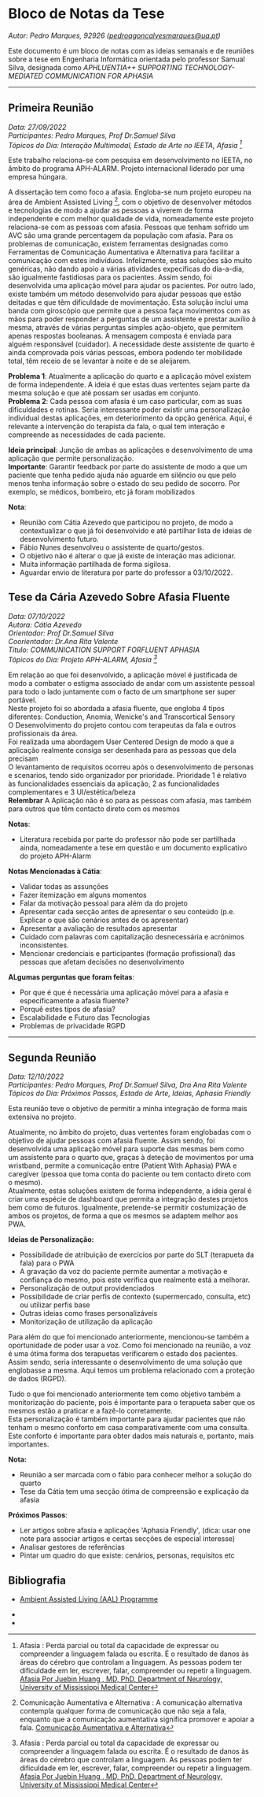 # Bloco de Notas da Tese   
*Autor: Pedro Marques, 92926 (pedroagoncalvesmarques@ua.pt)*  

Este documento é um bloco de notas com as ideias semanais e de reuniões sobre a tese em Engenharia Informática orientada pelo professor Samual Silva, designada como *APHLUENTIA++
SUPPORTING TECHNOLOGY-MEDIATED COMMUNICATION FOR APHASIA*   

---
## Primeira Reunião    
*Data: 27/09/2022*     
*Participantes: Pedro Marques, Prof Dr.Samuel Silva*  
*Tópicos do Dia: Interação Multimodal, Estado de Arte no IEETA, Afasia [^1]*  

Este trabalho relaciona-se com pesquisa em desenvolvimento no IEETA, no âmbito do programa APH-ALARM. Projeto internacional liderado por uma empresa húngara.    

A dissertação tem como foco a afasia. Engloba-se num projeto europeu na área de Ambient Assisted Living [^2], com o objetivo de desenvolver métodos e tecnologias de modo a ajudar as pessoas a viverem de forma independente e com melhor qualidade de vida, nomeadamente este projeto relaciona-se com as pessoas com afasia. Pessoas que tenham sofrido um AVC são uma grande percentagem da população com afasia. 
Para os problemas de comunicação, existem ferramentas designadas como Ferramentas de Comunicação Aumentativa e Alternativa para facilitar a comunicação com estes indivíduos. Infelizmente, estas soluções são muito genéricas, não dando apoio a várias atividades expecíficas do dia-a-dia, são igualmente fastidiosas para os pacientes. Assim sendo, foi desenvolvida uma aplicação móvel para ajudar os pacientes. Por outro lado, existe também um método desenvolvido para ajudar pessoas que estão deitadas e que têm dificuldade de movimentação. Esta solução inclui uma banda com giroscópio que permite que a pessoa faça movimentos com as mãos para poder responder a perguntas de um assistente e prestar auxílio à mesma, através de várias perguntas simples ação-objeto, que permitem apenas respostas booleanas. A mensagem composta é enviada para alguém responsável (cuidador). A necessidade deste assistente de quarto é ainda comprovada pois várias pessoas, embora podendo ter mobilidade total, têm receio de se levantar à noite e de se aleijarem.  

**Problema 1**: Atualmente a aplicação do quarto e a aplicação móvel existem de forma independente. A ideia é que estas duas vertentes sejam parte da mesma solução e que até possam ser usadas em conjunto.    
**Problema 2**: Cada pessoa com afasia é um caso particular, com as suas dificuldades e rotinas. Seria interessante poder existir uma personalização individual destas aplicações, em deteriorimento da opção genérica. Aqui, é relevante a intervenção do terapista da fala, o qual tem interação e compreende as necessidades de cada paciente.     

**Ideia principal**: Junção de ambas as aplicações e desenvolvimento de uma aplicação que permite personalização.  
**Importante**: Garantir feedback por parte do assistente de modo a que um paciente que tenha pedido ajuda não aguarde em silêncio ou que pelo menos tenha informação sobre o estado do seu pedido de socorro. Por exemplo, se médicos, bombeiro, etc já foram mobilizados    

**Nota**:  
- Reunião com Cátia Azevedo que participou no projeto, de modo a contextualizar o que já foi desenvolvido e até partilhar lista de ideias de desenvolvimento futuro.  
- Fábio Nunes desenvolveu o assistente de quarto/gestos.  
- O objetivo não é alterar o que já existe de interação mas adicionar.  
- Muita informação partilhada de forma sigilosa.    
- Aguardar envio de literatura por parte do professor a 03/10/2022.     


## Tese da Cária Azevedo Sobre Afasia Fluente  
*Data: 07/10/2022*     
*Autora: Cátia Azevedo*  
*Orientador: Prof Dr.Samuel Silva*  
*Coorientador: Dr.Ana Rita Valente*  
*Titulo: COMMUNICATION SUPPORT FORFLUENT APHASIA*  
*Tópicos do Dia: Projeto APH-ALARM, Afasia [^1]*  

Em relação ao que foi desenvolvido, a aplicação móvel é justificada de modo a combater o estigma associado de andar com um assistente pessoal para todo o lado juntamente com o facto de um smartphone ser super portável.    
Neste projeto foi so abordada a afasia fluente, que engloba 4 tipos diferentes: Conduction, Anomia, Wenicke's and Transcortical Sensory    
O Desenvolvimento do projeto contou com terapeutas da fala e outros profissionais da área.    
Foi realizada uma abordagem User Centered Design de modo a que a aplicação realmente consiga ser desenhada para as pessoas que dela precisam   
O levantamento de requisitos ocorreu após o desenvolvimento de personas e scenarios, tendo sido organizador por prioridade. Prioridade 1 é relativo às funcionalidades essenciais da aplicação, 2 as funcionalidades complementares e 3 UI/estética/beleza   
**Relembrar** A Aplicação não é so para as pessoas com afasia, mas também para outros que têm contacto direto com os mesmos  


**Notas**: 
- Literatura recebida por parte do professor não pode ser partilhada ainda, nomeadamente a tese em questão e um documento explicativo do projeto APH-Alarm   

**Notas Mencionadas à Cátia**: 
- Validar todas as assunções   
- Fazer itemização em alguns momentos    
- Falar da motivação pessoal para além da do projeto    
- Apresentar cada secção antes de apresentar o seu conteúdo (p.e. Explicar o que são cenários antes de os apresentar)    
- Apresentar a avaliação de resultados  apresentar   
- Cuidado com palavras com capitalização desnecessária e acrónimos inconsistentes.   
- Mencionar credenciais e participantes (formação profissional) das pessoas que afetam decisões no desenvolvimento  

**ALgumas perguntas que foram feitas**:  
- Por que é que é necessária uma aplicação móvel para a afasia e especificamente a afasia fluente?
- Porquê estes tipos de afasia?  
- Escalabilidade e Futuro das Tecnologias  
- Problemas de privacidade RGPD
---

## Segunda Reunião    
*Data: 12/10/2022*     
*Participantes: Pedro Marques, Prof Dr.Samuel Silva, Dra Ana Rita Valente*  
*Tópicos do Dia: Próximos Passos, Estado de Arte, Ideias, Aphasia Friendly*  

Esta reunião teve o objetivo de permitir a minha integração de forma mais extensiva no projeto.    

Atualmente, no âmbito do projeto, duas vertentes foram englobadas com o objetivo de ajudar pessoas com afasia fluente. Assim sendo, foi desenvolvida uma aplicação móvel para suporte das mesmas bem como um assistente para o quarto que, graças à deteção de movimentos por uma wristband, permite a comunicação entre (Patient With Aphasia) PWA e caregiver (pessoa que toma conta do paciente ou tem contacto direto com o mesmo).   
Atualmente, estas soluções existem de forma independente, a ideia geral é criar uma espécie de dashboard que permita a integração destes projetos bem como de futuros. Igualmente, pretende-se permitir costumização de ambos os projetos, de forma a que os mesmos se adaptem melhor aos PWA.

**Ideias de Personalização:**  
- Possibilidade de atribuição de exercícios por parte do SLT (terapueta da fala) para o PWA  
- A gravação da voz do paciente permite aumentar a motivação e confiança do mesmo, pois este verifica que realmente está a melhorar.  
- Personalização de output providenciados  
- Possibilidade de criar perfis de contexto (supermercado, consulta, etc)  ou utilizar perfis base  
- Outras ideias como frases personalizáveis    
- Monitorização de utilização da aplicação


Para além do que foi mencionado anteriormente, mencionou-se também a oportunidade de poder usar a voz. Como foi mencionado na reunião, a voz é uma ótima forma dos terapuetas verificarem o estado dos pacientes. Assim sendo, seria interessante o desenvolvimento de uma solução que englobasse a mesma. Aqui temos um problema relacionado com a proteção de dados (RGPD).

Tudo o que foi mencionado anteriormente tem como objetivo também a monitorização do paciente, pois é importante para o terapueta saber que os mesmos estão a praticar e a fazê-lo corretamente.   
Esta personalização é também importante para ajudar pacientes que não tenham o mesmo conforto em casa comparativamente com uma consulta. Este conforto é importante para obter dados mais naturais e, portanto, mais importantes. 

**Nota:**  
- Reunião a ser marcada com o fábio para conhecer melhor a solução do quarto  
- Tese da Cátia tem uma secção ótima de compreensão e explicação da afasia  

**Próximos Passos**:  
- Ler artigos sobre afasia e aplicações 'Aphasia Friendly', (dica: usar one note para associar artigos e certas secções de especial interesse)   
- Analisar gestores de referências 
- Pintar um quadro do que existe: cenários, personas, requisitos etc  



## Bibliografia  
-  [Ambient Assisted Living (AAL) Programme](http://www.aal-europe.eu)


- [^1]: Afasia
: Perda parcial ou total da capacidade de expressar ou compreender a linguagem falada ou escrita. É o resultado de danos às áreas do cérebro que controlam a linguagem. As pessoas podem ter dificuldade em ler, escrever, falar, compreender ou repetir a linguagem.  [Afasia Por Juebin Huang , MD, PhD, Department of Neurology, University of Mississippi Medical Center](https://www.msdmanuals.com/pt/casa/distúrbios-cerebrais,-da-medula-espinal-e-dos-nervos/disfunção-cerebral/afasia)

- [^2]: Comunicação Aumentativa e Alternativa
: A comunicação alternativa contempla qualquer forma de comunicação que não seja a fala, enquanto que a comunicação aumentativa significa promover e apoiar a fala. [Comunicação Aumentativa e Alternativa](http://www.itad.pt/comunicacao-aumentativa-e-alternativa/)

